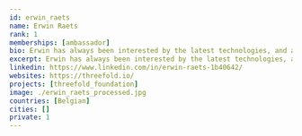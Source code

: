 ```yaml
---
id: erwin_raets
name: Erwin Raets
rank: 1
memberships: [ambassador]
bio: Erwin has always been interested by the latest technologies, and always eager to try out the latest crazy things. He worked in the entertainment business, autosports, as a software developer and architect, and currently also running a company that provides charging solutions for electric cars. He came to realize in the past few years that we as humans need to address some very important issues to make sure we don’t ruin our planet in front of our grandchildren. That is why he want to help focus on making effective use of energy resources and fine-tuning the capture and storage of green energy. Ambassador fell in love with Threefold I strongly believe that blockchain technology will bring about big changes in the foreseeable future, and what the ThreeFold Foundation has set forth as goals, and the way they want to do it, has my full support.The edge computing backbone combined with a value-backed token will provide a solid foundation to expand the internet to those that currently have no access to the world’s information highway.
excerpt: Erwin has always been interested by the latest technologies, and always eager to try out the latest crazy things.
linkedin: https://www.linkedin.com/in/erwin-raets-1b40642/
websites: https://threefold.io/
projects: [threefold_foundation]
image: ./erwin_raets_processed.jpg
countries: [Belgian]
cities: []
private: 1
---
```

